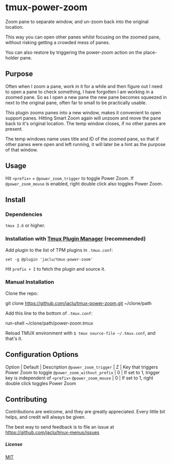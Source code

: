 # tmux-power-zoom

Zoom pane to separate window, and un-zoom back into the original location.

This way you can open other panes whilst focusing on the zoomed pane, without
risking getting a crowded mess of panes.

You can also restore by triggering the power-zoom action on the place-holder
pane.

## Purpose

Often when I zoom a pane, work in it for a while and then figure out I need to
open a pane to check something, I have forgotten I am working in a zoomed pane.
So as I open a new pane the new pane becomes squeezed in next to the original
pane, often far to small to be practically usable.

This plugin zooms panes into a new window, makes it convenient to open support
panes. Hitting Smart Zoom again will unzoom and move the pane back to it's
original location. The temp window closes, if no other panes are present.

The temp windows name uses title and ID of the zoomed pane, so that if other
panes were open and left running, it will later be a hint as the purpose of
that window.

## Usage

Hit `<prefix>` + `@power_zoom_trigger` to toggle Power Zoom.
If `@power_zoom_mouse` is enabled, right double click also toggles Power Zoom.

## Install

### Dependencies

`tmux 2.6` or higher.

### Installation with [Tmux Plugin Manager](https://github.com/tmux-plugins/tpm) (recommended)

Add plugin to the list of TPM plugins in `.tmux.conf`:

    set -g @plugin 'jaclu/tmux-power-zoom'

Hit `prefix + I` to fetch the plugin and source it.

### Manual Installation

Clone the repo:

  git clone https://github.com/jaclu/tmux-power-zoom.git ~/clone/path

Add this line to the bottom of `.tmux.conf`:

  run-shell ~/clone/path/power-zoom.tmux

Reload TMUX environment with `$ tmux source-file ~/.tmux.conf`, and that's it.

## Configuration Options

Option | Default | Description
`@power_zoom_trigger` | Z | Key that triggers Power Zoom to toggle
`@power_zoom_without_prefix` | 0       | If set to 1, trigger key is independent of `<prefix>`
`@power_zoom_mouse`          | 0       | If set to 1, right double click toggles Power Zoom

## Contributing

Contributions are welcome, and they are greatly appreciated. Every little bit
helps, and credit will always be given.

The best way to send feedback is to file an issue at
https://github.com/jaclu/tmux-menus/issues

##### License

[MIT](LICENSE.md)

